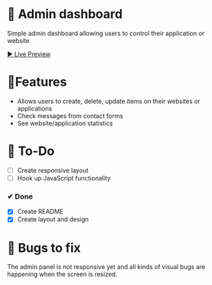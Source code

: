 # 🎨 Admin dashboard

Simple admin dashboard allowing users to control their application or website

[▶ Live Preview](https://petromirkolev.github.io/TOP_Project_admin-dashboard/)

# 🚀Features

- Allows users to create, delete, update items on their websites or applications
- Check messages from contact forms
- See website/application statistics

# 🔨 To-Do

- [ ] Create responsive layout
- [ ] Hook up JavaScript functionality

### ✔ Done

- [x] Create README
- [x] Create layout and design

# 📖 Bugs to fix

The admin panel is not responsive yet and all kinds of visual bugs are happening when the screen is resized.
